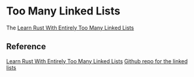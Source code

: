 # Too Many Linked Lists

The [Learn Rust With Entirely Too Many Linked Lists](https://rust-unofficial.github.io/too-many-lists/)





## Reference 

[Learn Rust With Entirely Too Many Linked Lists](https://rust-unofficial.github.io/too-many-lists/)
[Github repo for the linked lists](https://github.com/rust-unofficial/too-many-lists)
